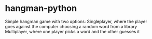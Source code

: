# hangman-python
Simple hangman game with two options: 
Singleplayer, where the player goes against the computer choosing a random word from a library 
Multiplayer, where one player picks a word and the other guesses it
